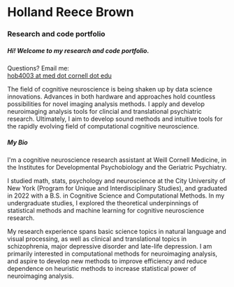 # Holland Reece Brown
### Research and code portfolio

##### Hi! Welcome to my research and code portfolio.

Questions? Email me:<br>
[hob4003 at med dot cornell dot edu](mailto:hob4003@med.cornell.edu)

<p>The field of cognitive neuroscience is being shaken up by data science innovations. Advances in both hardware and approaches hold countless possibilities for novel imaging analysis methods. I apply and develop neuroimaging analysis tools for clincial and translational psychiatric research. Ultimately, I aim to develop sound methods and intuitive tools for the rapidly evolving field of computational cognitive neuroscience.<p>

##### My Bio

<p>I'm a cognitive neuroscience research assistant at Weill Cornell Medicine, in the Institutes for Developmental Psychobiology and the Geriatric Psychiatry.<p>

<p>I studied math, stats, psychology and neuroscience at the City University of New York (Program for Unique and Interdisciplinary Studies), and graduated in 2022 with a B.S. in Cognitive Science and Computational Methods. In my undergraduate studies, I explored the theoretical underpinnings of statistical methods and machine learning for cognitive neuroscience research.<p>

<p>My research experience spans basic science topics in natural language and visual processing, as well as clinical and translational topics in schizophrenia, major depressive disorder and late-life depression. I am primarily interested in computational methods for neuroimaging analysis, and aspire to develop new methods to improve efficiency and reduce dependence on heuristic methods to increase statistical power of neuroimaging analysis.<p>




